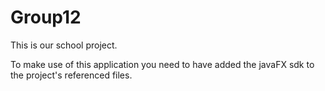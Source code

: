 # Group12
This is our school project.

To make use of this application you need to have added the javaFX sdk to the project's referenced files.